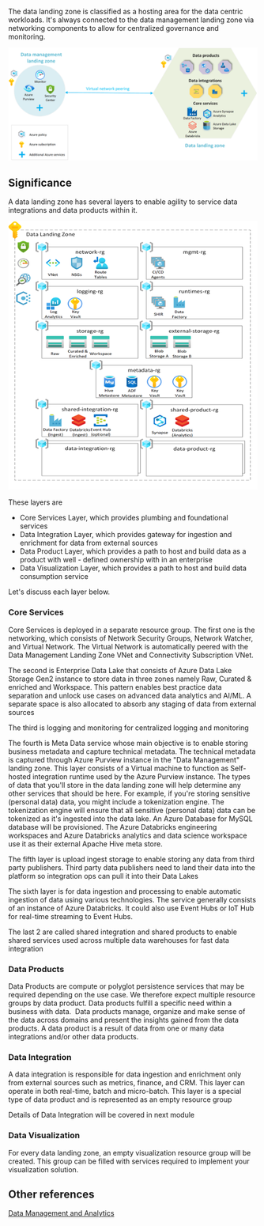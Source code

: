 

The data landing zone is classified as a hosting area for the data centric workloads. It's always connected to the data management landing zone via networking components to allow for centralized governance and monitoring.

![Data Landing Zone Peered](../media/single-data-landing-zone-peered.png)

## Significance

A data landing zone has several layers to enable agility to service data integrations and data products within it.

![Data Landing Zone Core](../media/data-landing-zone-core.png)

These layers are

- Core Services Layer, which provides plumbing and foundational services
- Data Integration Layer, which provides gateway for ingestion and enrichment for data from external sources
- Data Product Layer, which provides a path to host and build data as a product with well - defined ownership with in an enterprise
- Data Visualization Layer, which provides a path to host and build data consumption service

Let's discuss each layer below.

### Core Services

Core Services is deployed in a separate resource group. The first one is the networking, which consists of Network Security Groups, Network Watcher, and Virtual Network. The Virtual Network is automatically peered with the Data Management Landing Zone VNet and Connectivity Subscription VNet.

The second is Enterprise Data Lake that consists of Azure Data Lake Storage Gen2 instance to store data in three zones namely Raw, Curated & enriched and Workspace. This pattern enables best practice data separation and unlock use cases on advanced data analytics and AI/ML. A separate space is also allocated to absorb any staging of data from external sources

The third is logging and monitoring for centralized logging and monitoring

The fourth is Meta Data service whose main objective is to enable storing business metadata and capture technical metadata. The technical metadata is captured through Azure Purview instance in the "Data Management" landing zone. This layer consists of a Virtual machine to function as Self-hosted integration runtime used by the Azure Purview instance. The types of data that you'll store in the data landing zone will help determine any other services that should be here. For example, if you're storing sensitive (personal data) data, you might include a tokenization engine. The tokenization engine will ensure that all sensitive (personal data) data can be tokenized as it's ingested into the data lake. An Azure Database for MySQL database will be provisioned. The Azure Databricks engineering workspaces and Azure Databricks analytics and data science workspace use it as their external Apache Hive meta store.
  
The fifth layer is upload ingest storage to enable storing any data from third party publishers. Third party data publishers need to land their data into the platform so integration ops can pull it into their Data Lakes

The sixth layer is for data ingestion and processing to enable automatic ingestion of data using various technologies. The service generally consists of an instance of Azure Databricks. It could also use Event Hubs or IoT Hub for real-time streaming to Event Hubs.

The last 2 are called shared integration and shared products to enable shared services used across multiple data warehouses for fast data integration

### Data Products

Data Products are compute or polyglot persistence services that may be required depending on the use case. We therefore expect multiple resource groups by data product. Data products fulfill a specific need within a business with data.  Data products manage, organize and make sense of the data across domains and present the insights gained from the data products. A data product is a result of data from one or many data integrations and/or other data products.

### Data Integration

A data integration is responsible for data ingestion and enrichment only from external sources such as metrics, finance, and CRM. This layer can operate in both real-time, batch and micro-batch. This layer is a special type of data product and is represented as an empty resource group

Details of Data Integration will be covered in next module

### Data Visualization

For every data landing zone, an empty visualization resource group will be created. This group can be filled with services required to implement your visualization solution.

## Other references

<a href="/azure/cloud-adoption-framework/scenarios/data-management">Data Management and Analytics</a>
